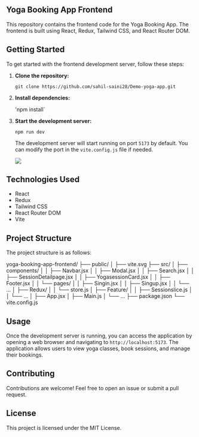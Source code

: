 ## Yoga Booking App Frontend

This repository contains the frontend code for the Yoga Booking App. The frontend is built using React, Redux, Tailwind CSS, and React Router DOM.

## Getting Started

To get started with the frontend development server, follow these steps:

1. **Clone the repository:**
   
   `git clone https://github.com/sahil-saini28/Demo-yoga-app.git`

2. **Install dependencies:**
   
   'npm install`

3. **Start the development server:**
   
   `npm run dev`
   
   The development server will start running on port `5173` by default. You can modify the port in the `vite.config.js` file if needed.
   
   ![](/home/sahil/snap/marktext/9/.config/marktext/images/2024-02-22-17-10-10-Screenshot%20from%202024-02-22%2017-09-38.png)

## Technologies Used

- React
- Redux
- Tailwind CSS
- React Router DOM
- Vite

## Project Structure

The project structure is as follows:

yoga-booking-app-frontend/
├── public/
│ ├── vite.svg
├── src/
│ ├── components/
│ │ ├── Navbar.jsx
│ │ ├── Modal.jsx
│ │ ├── Search.jsx
│ │ ├── SessionDetailpage.jsx
│ │ ├── YogasessionCard.jsx
│ │ ├── Footer.jsx
│ │ └── pages/
│ │ ├── Singin.jsx
│ │ ├── Singup.jsx
│ │ └── ...
│ ├── Redux/
│ │ └── store.js
│ ├── Feature/
│ │ ├── Sessionslice.js
│ │ └── ...
│ ├── App.jsx
│ ├── Main.js
│ └── ...
├── package.json
└── vite.config.js

## Usage

Once the development server is running, you can access the application by opening a web browser and navigating to `http://localhost:5173`. The application allows users to view yoga classes, book sessions, and manage their bookings.

## Contributing

Contributions are welcome! Feel free to open an issue or submit a pull request.

## License

This project is licensed under the MIT License.
